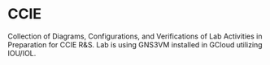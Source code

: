 # CCIE
Collection of Diagrams, Configurations, and Verifications of Lab Activities in Preparation for CCIE R&S. Lab is using GNS3VM installed in GCloud utilizing IOU/IOL.
